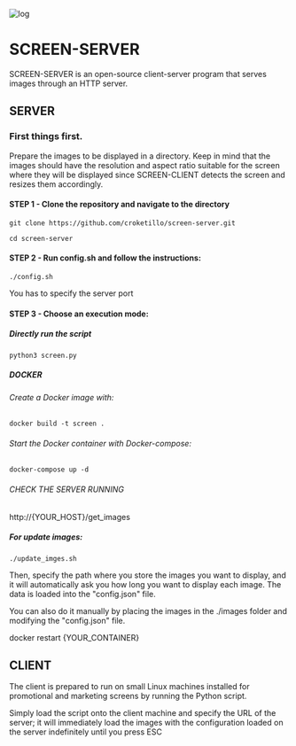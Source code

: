 ![log](https://github.com/croketillo/screen-server/assets/131451882/1f365bd5-bb93-4e3c-9e12-e9db1ee49127)

# SCREEN-SERVER

SCREEN-SERVER is an open-source client-server program that serves images through an HTTP server.


## SERVER
### First things first.

Prepare the images to be displayed in a directory. Keep in mind that the images should have the resolution and aspect ratio suitable for the screen where they will be displayed since SCREEN-CLIENT detects the screen and resizes them accordingly.

#### STEP 1 - Clone the repository and navigate to the directory

```git clone https://github.com/croketillo/screen-server.git```

```cd screen-server ```

#### STEP 2 - Run config.sh and follow the instructions:

```./config.sh```

You has to specify the server port


#### STEP 3 - Choose an execution mode:
##### Directly run the script

```python3 screen.py```

##### DOCKER
###### Create a Docker image with:

```docker build -t screen .```

###### Start the Docker container with Docker-compose:

```docker-compose up -d```

###### CHECK THE SERVER RUNNING 

http://{YOUR_HOST}/get_images



##### For update images:

```./update_imges.sh```

Then, specify the path where you store the images you want to display, and it will automatically ask you how long you want to display each image. The data is loaded into the "config.json" file.

You can also do it manually by placing the images in the ./images folder and modifying the "config.json" file.



docker restart {YOUR_CONTAINER}



## CLIENT

The client is prepared to run on small Linux machines installed for promotional and marketing screens by running the Python script.

Simply load the script  onto the client machine and specify the URL of the server; it will immediately load the images with the configuration loaded on the server indefinitely until you press ESC


